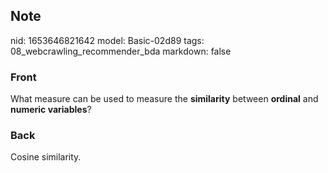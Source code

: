 ## Note
nid: 1653646821642
model: Basic-02d89
tags: 08_webcrawling_recommender_bda
markdown: false

### Front
What measure can be used to measure the <b>similarity</b> between
<b>ordinal</b> and <b>numeric variables</b>?

### Back
Cosine similarity.
